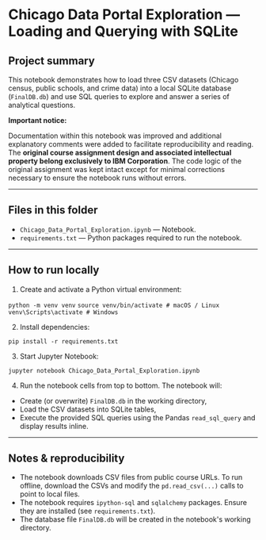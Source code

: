 # Chicago Data Portal Exploration — Loading and Querying with SQLite

## Project summary
This notebook demonstrates how to load three CSV datasets (Chicago census, public schools, and crime data) into a local SQLite database (`FinalDB.db`) and use SQL queries to explore and answer a series of analytical questions.

**Important notice:** 

Documentation within this notebook was improved and additional explanatory comments were added to facilitate reproducibility and reading. The **original course assignment design and associated intellectual property belong exclusively to IBM Corporation**. The code logic of the original assignment was kept intact except for minimal corrections necessary to ensure the notebook runs without errors.

---

## Files in this folder
- `Chicago_Data_Portal_Exploration.ipynb` — Notebook.
- `requirements.txt` — Python packages required to run the notebook.

---

## How to run locally

1. Create and activate a Python virtual environment:

`python -m venv venv`
`source venv/bin/activate # macOS / Linux`
`venv\Scripts\activate # Windows`

2. Install dependencies:

`pip install -r requirements.txt`

3. Start Jupyter Notebook:

`jupyter notebook Chicago_Data_Portal_Exploration.ipynb`

4. Run the notebook cells from top to bottom. The notebook will:
- Create (or overwrite) `FinalDB.db` in the working directory,
- Load the CSV datasets into SQLite tables,
- Execute the provided SQL queries using the Pandas `read_sql_query` and display results inline.

---

## Notes & reproducibility
- The notebook downloads CSV files from public course URLs. To run offline, download the CSVs and modify the `pd.read_csv(...)` calls to point to local files.
- The notebook requires `ipython-sql` and `sqlalchemy` packages. Ensure they are installed (see `requirements.txt`).
- The database file `FinalDB.db` will be created in the notebook's working directory.
